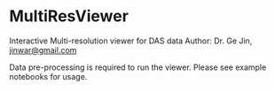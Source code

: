 # MultiResViewer
 Interactive Multi-resolution viewer for DAS data
Author: Dr. Ge Jin, jinwar@gmail.com

Data pre-processing is required to run the viewer. Please see example notebooks for usage. 